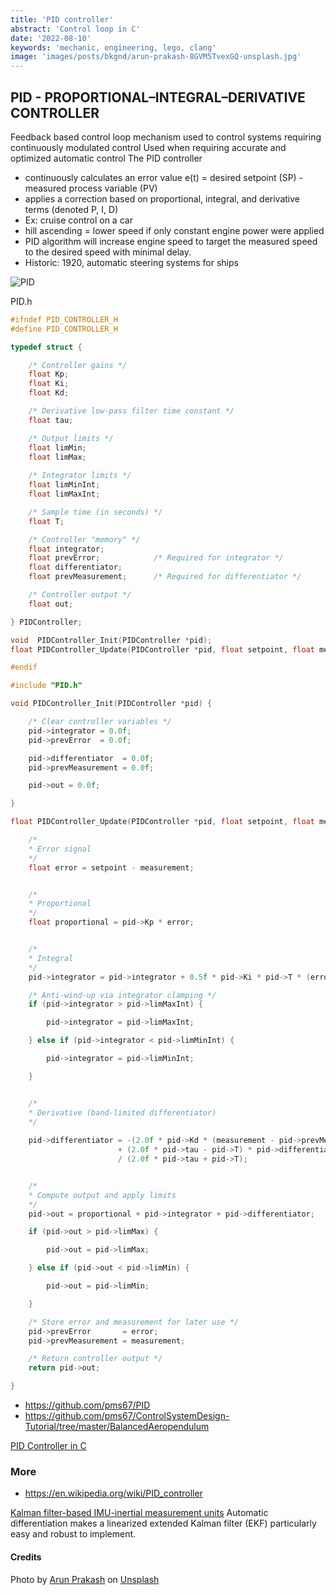 ```yaml
---
title: 'PID controller'
abstract: 'Control loop in C'
date: '2022-08-10'
keywords: 'mechanic, engineering, lego, clang'
image: 'images/posts/bkgnd/arun-prakash-8GVM5TvexGQ-unsplash.jpg'
---
```


## PID - PROPORTIONAL–INTEGRAL–DERIVATIVE CONTROLLER

Feedback based control loop mechanism used to control systems requiring continuously modulated control
Used when requiring accurate and optimized automatic control
The PID controller 
- continuously calculates an error value e(t) = desired setpoint (SP) - measured process variable (PV)
- applies a correction based on proportional, integral, and derivative terms (denoted P, I, D)
- Ex: cruise control on a car
- hill ascending = lower speed if only constant engine power were applied
- PID algorithm will increase engine speed to target the measured speed to the desired speed with minimal delay.
- Historic: 1920, automatic steering systems for ships

![PID](../images/posts/pid.png)

PID.h
```c
#ifndef PID_CONTROLLER_H
#define PID_CONTROLLER_H

typedef struct {

	/* Controller gains */
	float Kp;
	float Ki;
	float Kd;

	/* Derivative low-pass filter time constant */
	float tau;

	/* Output limits */
	float limMin;
	float limMax;
	
	/* Integrator limits */
	float limMinInt;
	float limMaxInt;

	/* Sample time (in seconds) */
	float T;

	/* Controller "memory" */
	float integrator;
	float prevError;			/* Required for integrator */
	float differentiator;
	float prevMeasurement;		/* Required for differentiator */

	/* Controller output */
	float out;

} PIDController;

void  PIDController_Init(PIDController *pid);
float PIDController_Update(PIDController *pid, float setpoint, float measurement);

#endif
```

```c
#include "PID.h"

void PIDController_Init(PIDController *pid) {

	/* Clear controller variables */
	pid->integrator = 0.0f;
	pid->prevError  = 0.0f;

	pid->differentiator  = 0.0f;
	pid->prevMeasurement = 0.0f;

	pid->out = 0.0f;

}

float PIDController_Update(PIDController *pid, float setpoint, float measurement) {

	/*
	* Error signal
	*/
    float error = setpoint - measurement;


	/*
	* Proportional
	*/
    float proportional = pid->Kp * error;


	/*
	* Integral
	*/
    pid->integrator = pid->integrator + 0.5f * pid->Ki * pid->T * (error + pid->prevError);

	/* Anti-wind-up via integrator clamping */
    if (pid->integrator > pid->limMaxInt) {

        pid->integrator = pid->limMaxInt;

    } else if (pid->integrator < pid->limMinInt) {

        pid->integrator = pid->limMinInt;

    }


	/*
	* Derivative (band-limited differentiator)
	*/
		
    pid->differentiator = -(2.0f * pid->Kd * (measurement - pid->prevMeasurement)	/* Note: derivative on measurement, therefore minus sign in front of equation! */
                        + (2.0f * pid->tau - pid->T) * pid->differentiator)
                        / (2.0f * pid->tau + pid->T);


	/*
	* Compute output and apply limits
	*/
    pid->out = proportional + pid->integrator + pid->differentiator;

    if (pid->out > pid->limMax) {

        pid->out = pid->limMax;

    } else if (pid->out < pid->limMin) {

        pid->out = pid->limMin;

    }

	/* Store error and measurement for later use */
    pid->prevError       = error;
    pid->prevMeasurement = measurement;

	/* Return controller output */
    return pid->out;

}
```

- https://github.com/pms67/PID
- https://github.com/pms67/ControlSystemDesign-Tutorial/tree/master/BalancedAeropendulum

[PID Controller in C](https://www.youtube.com/watch?v=zOByx3Izf5U)

### More

- https://en.wikipedia.org/wiki/PID_controller

[Kalman filter-based IMU-inertial measurement units](https://www.bzarg.com/p/improving-imu-attitude-estimates-with-velocity-data/)
Automatic differentiation makes a linearized extended Kalman filter (EKF) particularly easy and robust to implement.

#### Credits

Photo by <a href="https://unsplash.com/es/@its_arunprakash?utm_source=unsplash&utm_medium=referral&utm_content=creditCopyText">Arun Prakash</a> on <a href="https://unsplash.com/s/photos/sensors?utm_source=unsplash&utm_medium=referral&utm_content=creditCopyText">Unsplash</a>
  
